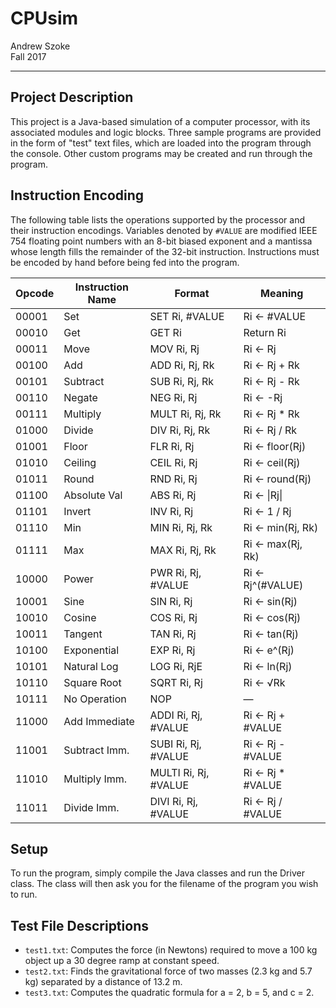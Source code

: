 # CPUsim

Andrew Szoke  
Fall 2017

---

## Project Description

This project is a Java-based simulation of a computer processor, with its associated modules and logic blocks. Three sample programs are provided in the form of "test" text files, which are loaded into the program through the console. Other custom programs may be created and run through the program.

## Instruction Encoding

The following table lists the operations supported by the processor and their instruction encodings. Variables denoted by `#VALUE` are modified IEEE 754 floating point numbers with an 8-bit biased exponent and a mantissa whose length fills the remainder of the 32-bit instruction. Instructions must be encoded by hand before being fed into the program.

Opcode | Instruction Name | Format | Meaning
---|---|----|----
00001 | Set | SET Ri, #VALUE | Ri ← #VALUE
00010 | Get | GET Ri | Return Ri
00011 | Move | MOV Ri, Rj | Ri ← Rj
00100 | Add | ADD Ri, Rj, Rk | Ri ← Rj + Rk
00101 | Subtract | SUB Ri, Rj, Rk | Ri ← Rj - Rk
00110 | Negate | NEG Ri, Rj | Ri ← -Rj
00111 | Multiply | MULT Ri, Rj, Rk | Ri ← Rj \* Rk
01000 | Divide | DIV Ri, Rj, Rk | Ri ← Rj / Rk
01001 | Floor | FLR Ri, Rj | Ri ← floor(Rj)
01010 | Ceiling | CEIL Ri, Rj | Ri ← ceil(Rj)
01011 | Round | RND Ri, Rj | Ri ← round(Rj)
01100 | Absolute Val | ABS Ri, Rj | Ri ← \|Rj\|
01101 | Invert | INV Ri, Rj | Ri ← 1 / Rj
01110 | Min | MIN Ri, Rj, Rk | Ri ← min(Rj, Rk)
01111 | Max | MAX Ri, Rj, Rk | Ri ← max(Rj, Rk)
10000 | Power | PWR Ri, Rj, #VALUE | Ri ← Rj^(#VALUE)
10001 | Sine | SIN Ri, Rj | Ri ← sin(Rj)
10010 | Cosine | COS Ri, Rj | Ri ← cos(Rj)
10011 | Tangent | TAN Ri, Rj | Ri ← tan(Rj)
10100 | Exponential | EXP Ri, Rj | Ri ← e^(Rj)
10101 | Natural Log | LOG Ri, RjE | Ri ← ln(Rj)
10110 | Square Root | SQRT Ri, Rj | Ri ← √Rk
10111 | No Operation | NOP | —
11000 | Add Immediate | ADDI Ri, Rj, #VALUE | Ri ← Rj + #VALUE
11001 | Subtract Imm. | SUBI Ri, Rj, #VALUE | Ri ← Rj - #VALUE
11010 | Multiply Imm. | MULTI Ri, Rj, #VALUE | Ri ← Rj \* #VALUE
11011 | Divide Imm. | DIVI Ri, Rj, #VALUE | Ri ← Rj / #VALUE

## Setup

To run the program, simply compile the Java classes and run the Driver class. The class will then ask you for the filename of the program you wish to run.

## Test File Descriptions

* `test1.txt`: Computes the force (in Newtons) required to move a 100 kg object up a 30 degree ramp at constant speed.
* `test2.txt`: Finds the gravitational force of two masses (2.3 kg and 5.7 kg) separated by a distance of 13.2 m.
* `test3.txt`: Computes the quadratic formula for a = 2, b = 5, and c = 2.
